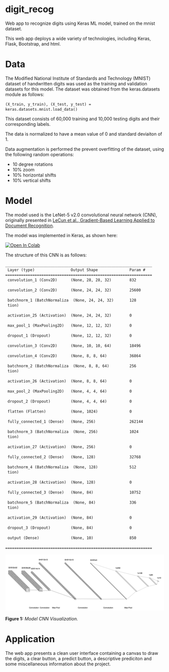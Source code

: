 # digit_recog
Web app to recognize digits using Keras ML model, trained on the mnist dataset.

This web app deploys a wide variety of technologies, including Keras, Flask, Bootstrap, and html.

# Data

The Modified National Institute of Standards and Technology (MNIST) dataset of handwritten digits was used as the training and validation datasets for this model. The dataset was obtained from the keras.datasets module as follows:

```
(X_train, y_train), (X_test, y_test) = keras.datasets.mnist.load_data()
```

This dataset consists of 60,000 training and 10,000 testing digits and their corresponding labels.

The data is normalized to have a mean value of 0 and standard deviaiton of 1.

Data augmentation is performed the prevent overfitting of the dataset, using the following  random operations:
- 10 degree rotations
- 10% zoom
- 10% horizontal shifts
- 10% vertical shifts


# Model

The model used is the LeNet-5 v2.0 convolutional neural network (CNN), originally presented in [LeCun et al., Gradient-Based Learning Applied to Document Recognition](http://vision.stanford.edu/cs598_spring07/papers/Lecun98.pdf).

The model was implemented in Keras, as shown here:

[![Open In Colab](https://colab.research.google.com/assets/colab-badge.svg)](https://colab.research.google.com/github/turnerluke/digit_recog/blob/main/models/LeNet_5_train.ipynb)

The structure of this CNN is as follows:

```
_________________________________________________________________
 Layer (type)                Output Shape              Param #   
=================================================================
 convolution_1 (Conv2D)      (None, 28, 28, 32)        832       
                                                                 
 convolution_2 (Conv2D)      (None, 24, 24, 32)        25600     
                                                                 
 batchnorm_1 (BatchNormaliza  (None, 24, 24, 32)       128       
 tion)                                                           
                                                                 
 activation_25 (Activation)  (None, 24, 24, 32)        0         
                                                                 
 max_pool_1 (MaxPooling2D)   (None, 12, 12, 32)        0         
                                                                 
 dropout_1 (Dropout)         (None, 12, 12, 32)        0         
                                                                 
 convolution_3 (Conv2D)      (None, 10, 10, 64)        18496     
                                                                 
 convolution_4 (Conv2D)      (None, 8, 8, 64)          36864     
                                                                 
 batchnorm_2 (BatchNormaliza  (None, 8, 8, 64)         256       
 tion)                                                           
                                                                 
 activation_26 (Activation)  (None, 8, 8, 64)          0         
                                                                 
 max_pool_2 (MaxPooling2D)   (None, 4, 4, 64)          0         
                                                                 
 dropout_2 (Dropout)         (None, 4, 4, 64)          0         
                                                                 
 flatten (Flatten)           (None, 1024)              0         
                                                                 
 fully_connected_1 (Dense)   (None, 256)               262144    
                                                                 
 batchnorm_3 (BatchNormaliza  (None, 256)              1024      
 tion)                                                           
                                                                 
 activation_27 (Activation)  (None, 256)               0         
                                                                 
 fully_connected_2 (Dense)   (None, 128)               32768     
                                                                 
 batchnorm_4 (BatchNormaliza  (None, 128)              512       
 tion)                                                           
                                                                 
 activation_28 (Activation)  (None, 128)               0         
                                                                 
 fully_connected_3 (Dense)   (None, 84)                10752     
                                                                 
 batchnorm_5 (BatchNormaliza  (None, 84)               336       
 tion)                                                           
                                                                 
 activation_29 (Activation)  (None, 84)                0         
                                                                 
 dropout_3 (Dropout)         (None, 84)                0         
                                                                 
 output (Dense)              (None, 10)                850       
                                                                 
=================================================================
```

<img src="/images/LeNet 5 v2 Vis.png">

**Figure 1:** *Model CNN Visualization.*

# Application

The web app presents a clean user interface containing a canvas to draw the digits, a clear button, a predict button, a descriptive prediciton and some miscellaneous information about the project.

